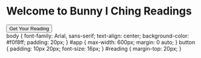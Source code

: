 <!DOCTYPE html>
<html lang="en">
<head>
    <meta charset="UTF-8">
    <meta name="viewport" content="width=device-width, initial-scale=1.0">
    <title>I Ching Bunny Readings</title>
    <link rel="stylesheet" href="styles.css">
</head>
<body>
    <div id="app">
        <h1>Welcome to Bunny I Ching Readings</h1>
        <button id="getReading">Get Your Reading</button>
        <div id="reading"></div>
    </div>
    <script src="app.js"></script>
 body {
    font-family: Arial, sans-serif;
    text-align: center;
    background-color: #f0f8ff;
    padding: 20px;
}
#app {
    max-width: 600px;
    margin: 0 auto;
}
button {
    padding: 10px 20px;
    font-size: 16px;
}
#reading {
    margin-top: 20px;
}
   
</body>
</html>
